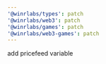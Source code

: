 ```yaml
---
'@winrlabs/types': patch
'@winrlabs/web3': patch
'@winrlabs/games': patch
'@winrlabs/web3-games': patch
---
```


add pricefeed variable
